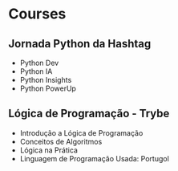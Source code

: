 # Courses

## Jornada Python da Hashtag
- Python Dev
- Python IA
- Python Insights
- Python PowerUp

## Lógica de Programação - Trybe
- Introdução a Lógica de Programação
- Conceitos de Algoritmos
- Lógica na Prática
- Linguagem de Programação Usada: Portugol
